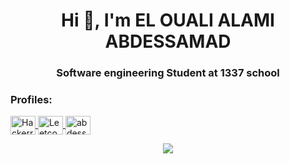 <h1 align="center">Hi 👋, I'm EL OUALI ALAMI ABDESSAMAD </h1>
<h3 align="center"> Software engineering Student at 1337 school </h3>
<h3 align="left">Profiles:</h3>
<p align="left">
<a href="https://www.hackerrank.com/eloualialamiabd1?hr_r=1" target="blank"><img align="center" src="https://upload.wikimedia.org/wikipedia/commons/4/40/HackerRank_Icon-1000px.png" alt="Hackerranck profile " height="30" width="40" /> </a>
  <a href="https://leetcode.com/sultan_ael-oual/" target="blank"><img align="center" src="https://cdn.iconscout.com/icon/free/png-512/free-leetcode-3521542-2944960.png?f=avif&w=256" alt="Leetcode profile" height="30" width="40" /> </a>
  <a href="https://www.linkedin.com/in/abdessamad-el-ouali-alami-218597190" target="blank"><img align="center" src="https://raw.githubusercontent.com/rahuldkjain/github-profile-readme-generator/master/src/images/icons/Social/linked-in-alt.svg" alt="abdessamad el ouali alami" height="30" width="40" /> </a>
</p>
<div align="center">
  <a href = "https://profile.intra.42.fr/users/ael-oual" ><img src="https://badge.mediaplus.ma/darkgray/ael-oual"><a>
</div>

</p>
